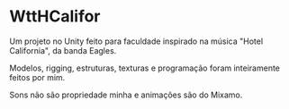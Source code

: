 # WttHCalifor
Um projeto no Unity feito para faculdade inspirado na música "Hotel California", da banda Eagles.<p>
  Modelos, rigging, estruturas, texturas e programação foram inteiramente feitos por mim.<p>
    Sons não são propriedade minha e animações são do Mixamo.

